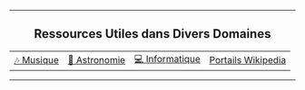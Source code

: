 <hr>
  <h2 align="center">Ressources Utiles dans Divers Domaines</h2>
  <table align="center">
    <td><a href="./ressources/musique/README.md">🎶 Musique</a></td>
    <td><a href="./ressources/astronomie/README.md">🌃 Astronomie</a></td>
    <td><a href="./ressources/informatique/README.md">💻 Informatique</a></td>
    <td><a href="./ressources/portails-wikipedia/README.md">Portails Wikipedia</a></td>
  </table>
<hr>
